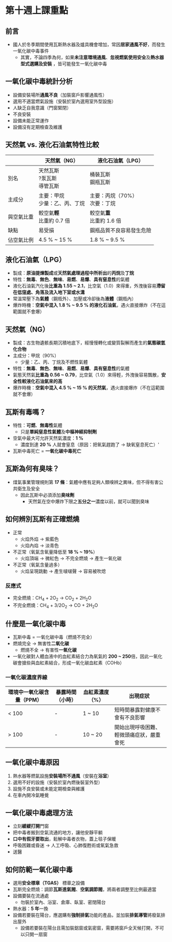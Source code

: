 # 第十週上課重點
## 前言
* 國人於冬季期間使用瓦斯熱水器及爐具機會增加，常因**居家通風不好**，而發生一氧化碳中毒事件
    * 其實，不論四季為何，如果**未注意環境通風**、**忽視燃氣使用安全**及**熱水器型式選購及安裝**
    ，皆可能發生一氧化碳中毒
## 一氧化碳中毒統計分析
* 設備安裝場所**通風不良**（加裝窗戶影響通風性）
* 選用不適當燃氣設施（安裝於室內選用室外型設施）
* 人缺乏自我意識（門窗緊閉）
* 不良安裝
* 設備未能正常運作
* 設備沒有定期檢查及維護
## 天然氣 vs. 液化石油氣特性比較
| | 天然氣（NG）| 液化石油氣（LPG）|
| ------ | ----- | ----- |
| 別名 | 天然瓦斯<br>?泵瓦斯<br>導管瓦斯 | 桶裝瓦斯<br>鋼瓶瓦斯 |
| 主成分 | 主要：甲烷<br>少量：乙、丙、丁烷 | 主要：丙烷（70%）<br>次要：丁烷 |
| 與空氣比重 | 較空氣**輕**<br>比重約 0.7 倍 | 較空氣**重**<br>比重約 1.6 倍 |
| 缺點 | 易受損 | 鋼瓶品質不良容易發生危險 |
| 佔空氣比例 | 4.5 % ~ 15 % | 1.8 % ~ 9.5 % |

## 液化石油氣（LPG）
* 製成：**原油提煉製成**或**天然氣處理過程中所析出**的**丙烷**及**丁烷**
* 特性：**無毒**、**無色**、**無味**、**易燃**、**易爆**、**具有窒息性**的氣體
* 液化石油氣汽化後**比重為 1.55 ~ 2.1**，比空氣（1.0）來得重，外洩後容易**滯留在低窪處、角落及流入地下室或水溝**
* 常溫常壓下為**氣體**（鋼瓶外）、加壓或冷卻後為**液體**（鋼瓶內）
* 爆炸時機：**空氣中混入 1.8 % ~ 9.5 % 的液化石油氣**，遇火直接爆炸（不在這範圍就不會爆）

## 天然氣（NG）
* 製成：古生物遺骸長期沉積地底下，經慢慢轉化或變質裂解而產生的**氣態碳氫化合物**
* 主成分：甲烷（90%）
    * 少量：乙、丙、丁烷及不燃性氣體
* 特性：**無毒**、**無色**、**無味**、**易燃**、**易爆**、**具有窒息性**的氣體
* 氣態天然氣**比重為 0.56 ~ 0.79**，比空氣（1.0）來得輕，外洩後容易飄散，**安全性較液化石油氣來的高**
* 爆炸時機：**空氣中混入 4.5 % ~ 15 % 的天然氣**，遇火直接爆炸（不在這範圍就不會爆）

## 瓦斯有毒嗎？
* 特性：**可燃**、**無毒性**氣體
    * 只是**單純窒息性氣體**及**中樞神經抑制劑**
* 空氣中最大可允許天然氣濃度：**1 %**
    * 濃度到達 **20 %** 人就會窒息（原因：把氧氣趕跑了 -> 缺氧窒息死亡）'
* 瓦斯中毒死亡 = **一氧化碳中毒死亡**

## 瓦斯為何有臭味？　
* 煤氣事業管理規則第 **17 條**：氣體中應有足夠人類嗅辨之異味，但不得有害公共衛生及安全
    * 因此瓦斯中必須添加**臭味劑**
        * 天然氣在空中爆炸下限之**五分之一**濃度以前，就可以聞到臭味

## 如何辨別瓦斯有正確燃燒
* 正常
    * 火焰外焰 -> 紫藍色
    * 火焰內焰 -> 淡青色
* 不正常（氧氣含氧量降低至 **18 % ~ 19%**）
    * 火焰頂端 -> 微紅色 -> 不完全燃燒 -> 產生一氧化碳
* 不正常（氧氣含量過多）
    * 火焰呈現跳動 -> 產生啵啵聲 -> 容易被吹熄
### 反應式
* 完全燃燒：CH<sub>4</sub> + 2O<sub>2</sub> -> CO<sub>2</sub> + 2H<sub>2</sub>O
* 不完全燃燒：CH<sub>4</sub> + 3/2O<sub>2</sub> -> CO + 2H<sub>2</sub>O

## 什麼是一氧化碳中毒
* 瓦斯中毒 = 一氧化碳中毒（燃燒不完全）
* 燃燒完全 -> 無害性**二氧化碳**
    * 燃燒不全 -> 有害性**一氧化碳**
* 一氧化碳對人體血液中的血紅素結合力為氧氣的 **200 ~ 250**倍，因此一氧化碳會搶些與血紅素結合，形成一氧化碳血紅素（COHb）
### 一氧化碳濃度界線
| 環境中一氧化碳含量（PPM）| 暴露時間（小時）| 血紅素濃度（%）| 出現症狀 |
| ----- | ----- | ----- | ----- |
| < 100 | - | 1 ~ 10 | 短時間暴露對健康不會有不良影響 |
| > 100 | - | 10 ~ 20 | 開始出現呼吸困難、輕微頭痛症狀，嚴重會死 |

## 一氧化碳中毒原因
1. 熱水器等燃氣設施**安裝場所不通風**（安裝在**浴室**）
2. 選用不好的設施（安裝於室內燃後裝室外型）
3. 設施不良安裝或未能定期檢查與維護
4. 在車內開冷氣睡覺

## 一氧化碳中毒處理方法
* 立刻**緩緩打開**門窗
* 把中毒者搬到空氣流通的地方，讓他安靜平躺
* **口中有假牙要取出**，鬆解中毒者衣物，蓋上毯子保暖
* 呼吸困難或昏迷 -> 人工呼吸、心肺復甦術或氧氣急救
* 送醫

## 如何防範一氧化碳中毒
* 選用**安全標章（TGAS）** 標章之設備
* 瓦斯完全燃燒：調節**瓦斯進氣閥**、**空氣調節閥**，將兩者調整至比例最適當
* 設備要裝在流通處
    * 勿裝於室內、浴室、倉庫、臥室、密閉陽台
* 熱水器：**5 年**一換
* 設備若要裝在陽台，應選購有**強制排氣**功能的產品，並加裝**排氣導管**將廢氣排出屋外
    * 設備若要裝在陽台且需加裝鋁窗或氣密窗，需要將窗戶全天候打開，不可以只開一扇窗


